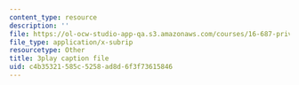 ```yaml
---
content_type: resource
description: ''
file: https://ol-ocw-studio-app-qa.s3.amazonaws.com/courses/16-687-private-pilot-ground-school-january-iap-2019/c4b35321585c5258ad8d6f3f73615846_3sB64Au76h0.vtt
file_type: application/x-subrip
resourcetype: Other
title: 3play caption file
uid: c4b35321-585c-5258-ad8d-6f3f73615846
---
```

